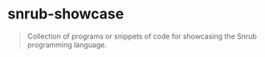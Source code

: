 # snrub-showcase
> Collection of programs or snippets of code for showcasing the Snrub
programming language.
